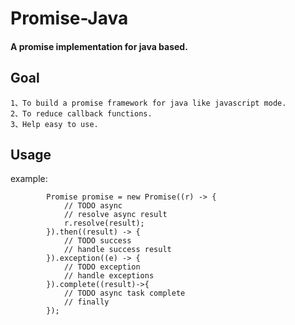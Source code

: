 # Promise-Java
#### A promise implementation for java based.

## Goal
```
1、To build a promise framework for java like javascript mode.
2、To reduce callback functions.
3、Help easy to use.
```

## Usage

example:
```
        Promise promise = new Promise((r) -> {
            // TODO async 
            // resolve async result
            r.resolve(result);
        }).then((result) -> {
            // TODO success
            // handle success result
        }).exception((e) -> {
            // TODO exception
            // handle exceptions
        }).complete((result)->{
            // TODO async task complete
            // finally
        });

```